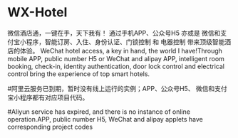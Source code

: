 # WX-Hotel
微信酒店通，一键在手，天下我有！ 通过手机APP、公众号H5 亦或是 微信和支付宝小程序，智能订房、入住、身份认证、门锁控制 和 电器控制 带来顶级智能酒店的体验。
WeChat hotel access, a key in hand, the world I have!Through mobile APP, public number H5 or WeChat and alipay APP, intelligent room booking, check-in, identity authentication, door lock control and electrical control bring the experience of top smart hotels.


#阿里云服务已到期，暂时没有线上运行的实例；APP、公众号H5、 微信和支付宝小程序都有对应项目代码。

#Aliyun service has expired, and there is no instance of online operation.APP, public number H5, WeChat and alipay applets have corresponding project codes
